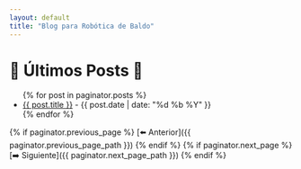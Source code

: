 ```yaml
---
layout: default
title: "Blog para Robótica de Baldo"
---
```


# 📖 Últimos Posts 📖

<ul>
  {% for post in paginator.posts %}
    <li>
      <a href="{{ post.url }}">{{ post.title }}</a> - {{ post.date | date: "%d %b %Y" }}
    </li>
  {% endfor %}
</ul>

{% if paginator.previous_page %}
[⬅️ Anterior]({{ paginator.previous_page_path }})
{% endif %}
{% if paginator.next_page %}
[➡️ Siguiente]({{ paginator.next_page_path }})
{% endif %}
